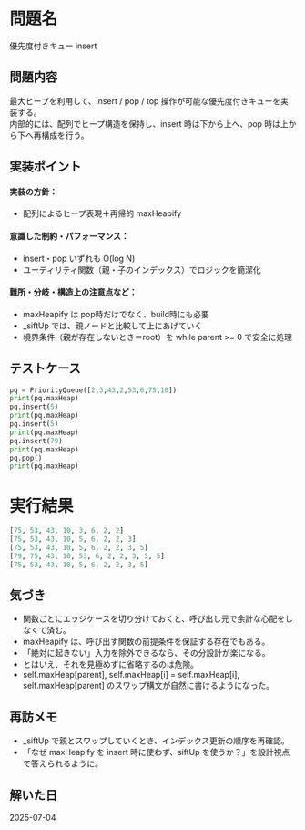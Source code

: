 # 問題名
優先度付きキュー insert

## 問題内容
最大ヒープを利用して、insert / pop / top 操作が可能な優先度付きキューを実装する。  
内部的には、配列でヒープ構造を保持し、insert 時は下から上へ、pop 時は上から下へ再構成を行う。

## 実装ポイント
#### 実装の方針：
- 配列によるヒープ表現＋再帰的 maxHeapify
#### 意識した制約・パフォーマンス：
- insert・pop いずれも O(log N)
- ユーティリティ関数（親・子のインデックス）でロジックを簡潔化
#### 難所・分岐・構造上の注意点など：
- maxHeapify は pop時だけでなく、build時にも必要
- _siftUp では、親ノードと比較して上にあげていく
- 境界条件（親が存在しないとき＝root）を while parent >= 0 で安全に処理

## テストケース
```python
pq = PriorityQueue([2,3,43,2,53,6,75,10])
print(pq.maxHeap)
pq.insert(5)
print(pq.maxHeap)
pq.insert(5)
print(pq.maxHeap)
pq.insert(79)
print(pq.maxHeap)
pq.pop()
print(pq.maxHeap)
```

# 実行結果
```python
[75, 53, 43, 10, 3, 6, 2, 2]
[75, 53, 43, 10, 5, 6, 2, 2, 3]
[75, 53, 43, 10, 5, 6, 2, 2, 3, 5]
[79, 75, 43, 10, 53, 6, 2, 2, 3, 5, 5]
[75, 53, 43, 10, 5, 6, 2, 2, 3, 5]
```
## 気づき
- 関数ごとにエッジケースを切り分けておくと、呼び出し元で余計な心配をしなくて済む。
- maxHeapify は、呼び出す関数の前提条件を保証する存在でもある。
- 「絶対に起きない」入力を除外できるなら、その分設計が楽になる。
- とはいえ、それを見極めずに省略するのは危険。
- self.maxHeap[parent], self.maxHeap[i] = self.maxHeap[i], self.maxHeap[parent] のスワップ構文が自然に書けるようになった。

## 再訪メモ
- _siftUp で親とスワップしていくとき、インデックス更新の順序を再確認。
- 「なぜ maxHeapify を insert 時に使わず、siftUp を使うか？」を設計視点で答えられるように。

## 解いた日
2025-07-04
